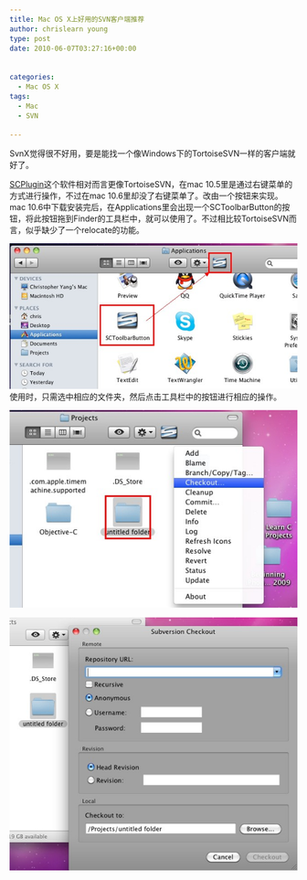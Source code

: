 ```yaml
---
title: Mac OS X上好用的SVN客户端推荐
author: chrislearn young
type: post
date: 2010-06-07T03:27:16+00:00


categories:
  - Mac OS X
tags:
  - Mac
  - SVN

---
```

SvnX觉得很不好用，要是能找一个像Windows下的TortoiseSVN一样的客户端就好了。

<a href="http://scplugin.tigris.org/" target="_blank">SCPlugin</a>这个软件相对而言更像TortoiseSVN，在mac 10.5里是通过右键菜单的方式进行操作，不过在mac 10.6里却没了右键菜单了。改由一个按钮来实现。mac 10.6中下载安装完后，在Applications里会出现一个SCToolbarButton的按钮，将此按钮拖到Finder的工具栏中，就可以使用了。不过相比较TortoiseSVN而言，似乎缺少了一个relocate的功能。

![mac_file_path.jpg](sctoolbarbutton.jpg)
使用时，只需选中相应的文件夹，然后点击工具栏中的按钮进行相应的操作。

![mac_file_path.jpg](scplugin_0.jpg)

![mac_file_path.jpg](scplugin_checkout.jpg)